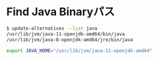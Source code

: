 # Find Java Binaryパス

```bash
$ update-alternatives --list java
/usr/lib/jvm/java-11-openjdk-amd64/bin/java
/usr/lib/jvm/java-8-openjdk-amd64/jre/bin/java

export JAVA_HOME="/usr/lib/jvm/java-11-openjdk-amd64"
```
